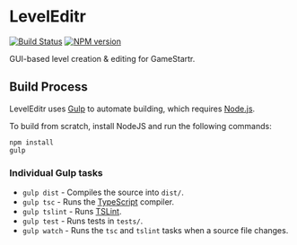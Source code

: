# LevelEditr
[![Build Status](https://travis-ci.org/FullScreenShenanigans/LevelEditr.svg?branch=master)](https://travis-ci.org/FullScreenShenanigans/LevelEditr)
[![NPM version](https://badge.fury.io/js/leveleditr.svg)](http://badge.fury.io/js/leveleditr)

GUI-based level creation & editing for GameStartr.


## Build Process

LevelEditr uses [Gulp](http://gulpjs.com/) to automate building, which requires [Node.js](http://node.js.org).

To build from scratch, install NodeJS and run the following commands:

```
npm install
gulp
```

### Individual Gulp tasks

* `gulp dist` - Compiles the source into `dist/`. 
* `gulp tsc` - Runs the [TypeScript](https://typescriptlang.org/) compiler.
* `gulp tslint` - Runs [TSLint](https://github.com/palantir/tslint).
* `gulp test` - Runs tests in `tests/`. 
* `gulp watch` - Runs the `tsc` and `tslint` tasks when a source file changes.
